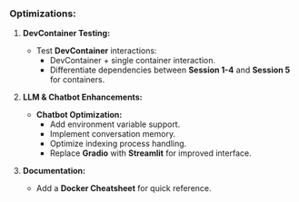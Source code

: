 ### Optimizations:

1. **DevContainer Testing:**
   - Test **DevContainer** interactions:
     - DevContainer + single container interaction.
     - Differentiate dependencies between **Session 1-4** and **Session 5** for containers.

3. **LLM & Chatbot Enhancements:**
   - **Chatbot Optimization:**
     - Add environment variable support.
     - Implement conversation memory.
     - Optimize indexing process handling.
     - Replace **Gradio** with **Streamlit** for improved interface.

5. **Documentation:**
   - Add a **Docker Cheatsheet** for quick reference.
